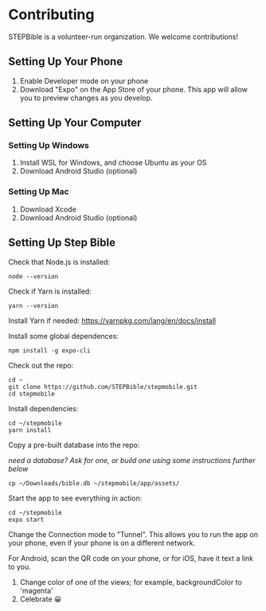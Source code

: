 # Contributing

STEPBible is a volunteer-run organization. We welcome contributions!

## Setting Up Your Phone

1. Enable Developer mode on your phone
2. Download "Expo" on the App Store of your phone. This app will allow you to preview changes as you develop.

## Setting Up Your Computer

### Setting Up Windows

1. Install WSL for Windows, and choose Ubuntu as your OS
1. Download Android Studio (optional)

### Setting Up Mac

1. Download Xcode
1. Download Android Studio (optional)

## Setting Up Step Bible

Check that Node.js is installed:

```
node --version
```

Check if Yarn is installed:

```
yarn --version
```

Install Yarn if needed: https://yarnpkg.com/lang/en/docs/install

Install some global dependences:

```
npm install -g expo-cli
```

Check out the repo:

```
cd ~
git clone https://github.com/STEPBible/stepmobile.git
cd stepmobile
```

Install dependencies:

```
cd ~/stepmobile
yarn install
```

Copy a pre-built database into the repo:

_need a database? Ask for one, or build one using some instructions further below_

```
cp ~/Downloads/bible.db ~/stepmobile/app/assets/
```

Start the app to see everything in action:

```
cd ~/stepmobile
expo start
```

Change the Connection mode to "Tunnel". This allows you to run the app on your phone, even if your phone is on a different network.

For Android, scan the QR code on your phone, or for iOS, have it text a link to you.

1. Change color of one of the views; for example, backgroundColor to 'magenta'
1. Celebrate 😀

